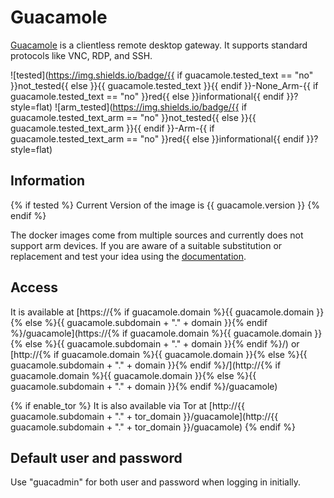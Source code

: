 # Guacamole

[Guacamole](https://guacamole.apache.org) is a clientless remote desktop gateway. It supports standard protocols like VNC, RDP, and SSH.

![tested](https://img.shields.io/badge/{{ if guacamole.tested_text == "no" }}not_tested{{ else }}{{ guacamole.tested_text }}{{ endif }}-None_Arm-{{ if guacamole.tested_text == "no" }}red{{ else }}informational{{ endif }}?style=flat)
![arm_tested](https://img.shields.io/badge/{{ if guacamole.tested_text_arm == "no" }}not_tested{{ else }}{{ guacamole.tested_text_arm }}{{ endif }}-Arm-{{ if guacamole.tested_text_arm == "no" }}red{{ else }}informational{{ endif }}?style=flat)

## Information

{% if tested %}
Current Version of the image is {{ guacamole.version }}
{% endif %}

The docker images come from multiple sources and currently does not support arm devices.
If you are aware of a suitable substitution or replacement and test your idea using the [documentation](dev/Adding-Services.md).

## Access

It is available at [https://{% if guacamole.domain %}{{ guacamole.domain }}{% else %}{{ guacamole.subdomain + "." + domain }}{% endif %}/guacamole](https://{% if guacamole.domain %}{{ guacamole.domain }}{% else %}{{ guacamole.subdomain + "." + domain }}{% endif %}/) or [http://{% if guacamole.domain %}{{ guacamole.domain }}{% else %}{{ guacamole.subdomain + "." + domain }}{% endif %}/](http://{% if guacamole.domain %}{{ guacamole.domain }}{% else %}{{ guacamole.subdomain + "." + domain }}{% endif %}/guacamole)

{% if enable_tor %}
It is also available via Tor at [http://{{ guacamole.subdomain + "." + tor_domain }}/guacamole](http://{{ guacamole.subdomain + "." + tor_domain }}/guacamole)
{% endif %}

## Default user and password
Use "guacadmin" for both user and password when logging in initially.
